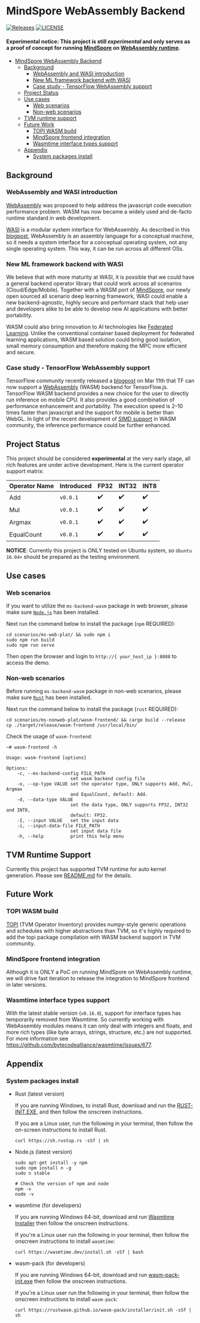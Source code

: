 # MindSpore WebAssembly Backend

[![Releases](https://img.shields.io/github/release/leonwanghui/ms-backend-wasm/all.svg?style=flat-square)](https://github.com/leonwanghui/ms-backend-wasm/releases)
[![LICENSE](https://img.shields.io/github/license/leonwanghui/osc-serverless.svg?style=flat-square)](https://github.com/leonwanghui/ms-backend-wasm/blob/master/LICENSE)

#### Experimental notice: This project is still *experimental* and only serves as a proof of concept for running [MindSpore](https://github.com/mindspore-ai/mindspore) on [WebAssembly runtime](https://github.com/bytecodealliance/wasmtime).

- [MindSpore WebAssembly Backend](#mindspore-webassembly-backend)
    - [Background](#background)
        - [WebAssembly and WASI introduction](#webassembly-and-wasi-introduction)
        - [New ML framework backend with WASI](#new-ml-framework-backend-with-wasi)
        - [Case study - TensorFlow WebAssembly support](#case-study---tensorflow-webassembly-support)
    - [Project Status](#project-status)
    - [Use cases](#use-cases)
        - [Web scenarios](#web-scenarios)
        - [Non-web scenarios](#non-web-scenarios)
    - [TVM runtime support](#tvm-runtime-support)
    - [Future Work](#future-work)
        - [TOPI WASM build](#topi-wasm-build)
        - [MindSpore frontend integration](#mindSpore-frontend-integration)
        - [Wasmtime interface types support](#wasmtime-interface-types-support)
    - [Appendix](#appendix)
        - [System packages install](#system-packages-install)

## Background

### WebAssembly and WASI introduction

[WebAssembly](https://webassembly.org/) was proposed to help address the javascript code execution performance problem. WASM has now became a widely used and de-facto runtime standard in web development.

[WASI](http://wasi.dev/) is a modular system interface for WebAssembly. As described in this [blogpost](https://hacks.mozilla.org/2019/03/standardizing-wasi-a-webassembly-system-interface/), WebAssembly is an assembly language for a conceptual machine, so it needs a system interface for a conceptual operating system, not any single operating system. This way, it can be run across all different OSs.

### New ML framework backend with WASI

We believe that with more maturity at WASI, it is possible that we could have a general backend operator library that could work across all scenarios (Cloud/Edge/Mobile). Together with a WASM port of [MindSpore](https://www.mindspore.cn/), our newly open sourced all scenario deep learning framework, WASI could enable a new backend-agnostic, highly secure and performant stack that help user and developers alike to be able to develop new AI applications with better portability.

WASM could also bring innovation to AI technologies like [Federated Learning](https://en.wikipedia.org/wiki/Federated_learning). Unlike the conventional container based deployment for federated learning applications, WASM based solution could bring good isolation, small memory consumption and therefore making the MPC more efficient and secure.

### Case study - TensorFlow WebAssembly support

TensorFlow community recently released a [blogpost](https://blog.tensorflow.org/2020/03/introducing-webassembly-backend-for-tensorflow-js.html) on Mar 11th that TF can now support a [WebAssembly](https://webassembly.org/) (WASM) backend for TensorFlow.js. TensorFlow WASM backend provides a new choice for the user to directly run inference on mobile CPU. It also provides a good combination of performance enhancement and portability. The execution speed is 2–10 times faster than javascript and the support for mobile is better than WebGL. In light of the recent development of [SIMD support](https://github.com/WebAssembly/simd) in WASM community, the inference performance could be further enhanced.

## Project Status

This project should be considered **experimental** at the very early stage, all rich features are under active development. Here is the current operator support matrix:

| Operator Name | Introduced | FP32 | INT32 | INT8 |
| ------------- | ---------- | ---- | ----- | ---- |
| Add | `v0.0.1` | ✔️ | ✔️ | ✔️ |
| Mul | `v0.0.1` | ✔️ | ✔️ | ✔️ |
| Argmax | `v0.0.1` | ✔️ | ✔️ | ✔️ |
| EqualCount | `v0.0.1` | ✔️ | ✔️ | ✔️ |

**NOTICE**: Currently this project is ONLY tested on Ubuntu system, so `Ubuntu 16.04+` should be prepared as the testing environment.

## Use cases

### Web scenarios

If you want to utilize the `ms-backend-wasm` package in web browser, please make sure [`Node.js`](#system-packages-install) has been installed.

Next run the command below to install the package (`npm` REQUIRED):

```shell
cd scenarios/ms-web-plat/ && sudo npm i
sudo npm run build
sudo npm run serve
```

Then open the browser and login to `http://{ your_host_ip }:8088` to access the demo.

### Non-web scenarios

Before running `ms-backend-wasm` package in non-web scenarios, please make sure [`Rust`](#system-packages-install) has been installed.

Next run the command below to install the package (`rust` REQUIRED):

```shell
cd scenarios/ms-nonweb-plat/wasm-frontend/ && cargo build --release
cp ./target/release/wasm-frontend /usr/local/bin/
```

Check the usage of `wasm-frontend`:

```shell
~# wasm-frontend -h

Usage: wasm-frontend [options]

Options:
    -c, --ms-backend-config FILE_PATH
                        set wasm backend config file
    -o, --op-type VALUE set the operator type, ONLY supports Add, Mul, Argmax
                        and EqualCount, default: Add.
    -d, --data-type VALUE
                        set the data type, ONLY supports FP32, INT32 and INT8,
                        default: FP32.
    -I, --input VALUE   set the input data
    -i, --input-data-file FILE_PATH
                        set input data file
    -h, --help          print this help menu
```

## TVM Runtime Support

Currently this project has supported TVM runtime for auto kernel generation. Please see [README.md](./wasm-backend-tvm/README.md) for the details.

## Future Work

### TOPI WASM build

[TOPI](https://github.com/apache/incubator-tvm/tree/master/topi) (TVM Operator Inventory) provides numpy-style generic operations and schedules with higher abstractions than TVM, so it's highly required to add the topi package compilation with WASM backend support in TVM community.

### MindSpore frontend integration

Although it is ONLY a PoC on running MindSpore on WebAssembly runtime, we will drive fast iteration to release the integration to MindSpore frontend in later versions.

### Wasmtime interface types support

With the latest stable version (`v0.16.0`), support for interface types has temporarily removed from Wasmtime. So currently working with WebAssembly modules means it can only deal with integers and floats, and more rich types (like byte arrays, strings, structure, etc.) are not supported. For more information see <https://github.com/bytecodealliance/wasmtime/issues/677>.

## Appendix

### System packages install

* Rust (latest version)

    If you are running Windows, to install Rust, download and run the [RUST-INIT.EXE](https://win.rustup.rs/), and then follow the onscreen instructions.

    If you are a Linux user, run the following in your terminal, then follow the on-screen instructions to install Rust.

    ```shell
    curl https://sh.rustup.rs -sSf | sh
    ```

* Node.js (latest version)

    ```shell
    sudo apt-get install -y npm
    sudo npm install n -g
    sudo n stable

    # Check the version of npm and node
    npm -v
    node -v
    ```

* wasmtime (for developers)

    If you are running Windows 64-bit, download and run [Wasmtime Installer](https://github.com/CraneStation/wasmtime/releases/download/dev/wasmtime-dev-x86_64-windows.msi) then follow the onscreen instructions.

    If you're a Linux user run the following in your terminal, then follow the onscreen instructions to install `wasmtime`:

    ```shell
    curl https://wasmtime.dev/install.sh -sSf | bash
    ```

* wasm-pack (for developers)

    If you are running Windows 64-bit, download and run [wasm-pack-init.exe](https://github.com/rustwasm/wasm-pack/releases/download/v0.9.1/wasm-pack-init.exe) then follow the onscreen instructions.

    If you're a Linux user run the following in your terminal, then follow the onscreen instructions to install `wasm-pack`:

    ```shell
    curl https://rustwasm.github.io/wasm-pack/installer/init.sh -sSf | sh
    ```
